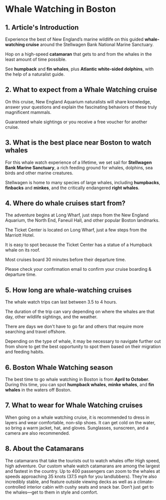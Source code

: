 # Whale Watching in Boston

## 1. Article's Introduction

Experience the best of New England’s marine wildlife on this guided **whale-watching cruise** around the Stellwagen Bank National Marine Sanctuary.

Hop on a high-speed **catamaran** that gets to and from the whales in the least amount of time possible.

See **humpback** and **fin whales**, plus **Atlantic white-sided dolphins**, with the help of a naturalist guide.

## 2. What to expect from a Whale Watching cruise

On this cruise, New England Aquarium naturalists will share knowledge, answer your questions and explain the fascinating behaviors of these truly magnificent mammals.

Guaranteed whale sightings or you receive a free voucher for another cruise.

## 3. What is the best place near Boston to watch whales

For this whale watch experience of a lifetime, we set sail for **Stellwagen Bank Marine Sanctuary**, a rich feeding ground for whales, dolphins, sea birds and other marine creatures.

Stellwagen is home to many species of large whales, including **humpbacks**, **finbacks** and **minkes**, and the critically endangered **right whales**.

## 4. Where do whale cruises start from?

The adventure begins at Long Wharf, just steps from the New England Aquarium, the North End, Faneuil Hall, and other popular Boston landmarks.

The Ticket Center is located on Long Wharf, just a few steps from the Marriott Hotel.

It is easy to spot because the Ticket Center has a statue of a Humpback whale on its roof.

Most cruises board 30 minutes before their departure time.

Please check your confirmation email to confirm your cruise boarding & departure time.

## 5. How long are whale-watching cruises

The whale watch trips can last between 3.5 to 4 hours.

The duration of the trip can vary depending on where the whales are that day, other wildlife sightings, and the weather.

There are days we don't have to go far and others that require more searching and travel offshore.

Depending on the type of whale, it may be necessary to navigate further out from shore to get the best opportunity to spot them based on their migration and feeding habits.

## 6. Boston Whale Watching season

The best time to go whale watching in Boston is from **April to October**. During this time, you can spot **humpback whales**, **minke whales**, and **fin whales** in the waters off Boston.

## 7. What to wear for Whale Watching cruises

When going on a whale watching cruise, it is recommended to dress in layers and wear comfortable, non-slip shoes. It can get cold on the water, so bring a warm jacket, hat, and gloves. Sunglasses, sunscreen, and a camera are also recommended.

## 8. About the Catamarans

The catamarans that take the tourists out to watch whales offer High speed, high adventure. Our custom whale watch catamarans are among the largest and fastest in the country. Up to 400 passengers can zoom to the whales at speeds approaching 35 knots (37.5 mph for you landlubbers). They’re also incredibly stable, and feature outside viewing decks as well as a climate-controlled interior cabin with cushy seats and snack bar. Don’t just get to the whales—get to them in style and comfort.
